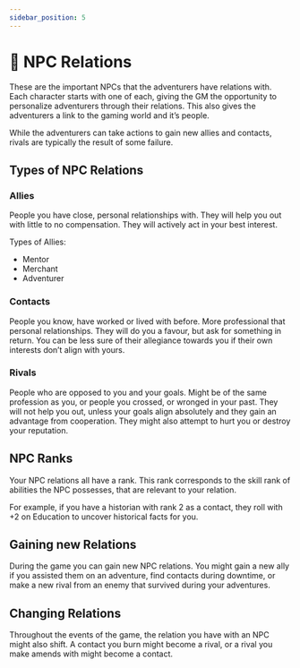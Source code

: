 ```yaml
---
sidebar_position: 5
---
```


# 👥 NPC Relations

These are the important NPCs that the adventurers have relations with. Each character starts with one of each, giving the GM the opportunity to personalize adventurers through their relations. This also gives the adventurers a link to the gaming world and it’s people.

While the adventurers can take actions to gain new allies and contacts, rivals are typically the result of some failure.

## Types of NPC Relations

### Allies

People you have close, personal relationships with. They will help you out with little to no compensation. They will actively act in your best interest.

Types of Allies:

- Mentor
- Merchant
- Adventurer

### Contacts

People you know, have worked or lived with before. More professional that personal relationships. They will do you a favour, but ask for something in return. You can be less sure of their allegiance towards you if their own interests don’t align with yours.

### Rivals

People who are opposed to you and your goals. Might be of the same profession as you, or people you crossed, or wronged in your past. They will not help you out, unless your goals align absolutely and they gain an advantage from cooperation. They might also attempt to hurt you or destroy your reputation.

## NPC Ranks

Your NPC relations all have a rank. This rank corresponds to the skill rank of abilities the NPC possesses, that are relevant to your relation.

For example, if you have a historian with rank 2 as a contact, they roll with +2 on Education to uncover historical facts for you.

## Gaining new Relations

During the game you can gain new NPC relations. You might gain a new ally if you assisted them on an adventure, find contacts during downtime, or make a new rival from an enemy that survived during your adventures.

## Changing Relations

Throughout the events of the game, the relation you have with an NPC might also shift. A contact you burn might become a rival, or a rival you make amends with might become a contact.